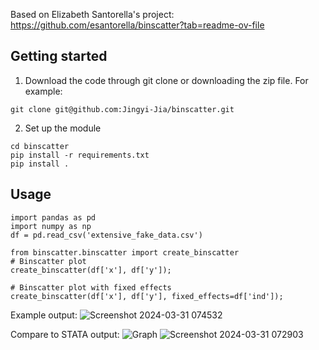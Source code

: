 Based on Elizabeth Santorella's project: https://github.com/esantorella/binscatter?tab=readme-ov-file

## Getting started
1. Download the code through git clone or downloading the zip file. For example:
```
git clone git@github.com:Jingyi-Jia/binscatter.git
```
2. Set up the module
```
cd binscatter
pip install -r requirements.txt
pip install .
```
## Usage

```
import pandas as pd
import numpy as np
df = pd.read_csv('extensive_fake_data.csv')

from binscatter.binscatter import create_binscatter
# Binscatter plot
create_binscatter(df['x'], df['y']);

# Binscatter plot with fixed effects
create_binscatter(df['x'], df['y'], fixed_effects=df['ind']);
```
Example output:
![Screenshot 2024-03-31 074532](https://github.com/Jingyi-Jia/binscatter/assets/57499338/64897f49-7baa-4016-8930-71433b242d8c)

Compare to STATA output:
![Graph](https://github.com/Jingyi-Jia/binscatter/assets/57499338/435ebc0a-ee24-4817-89e0-5c69a4f002a5)
![Screenshot 2024-03-31 072903](https://github.com/Jingyi-Jia/binscatter/assets/57499338/86cdd45a-9040-456e-89d1-6fe6870a7936)


